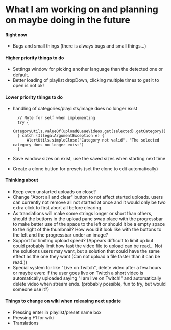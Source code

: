 # What I am working on and planning on maybe doing in the future

#### Right now
- Bugs and small things (there is always bugs and small things...)

#### Higher priority things to do
- Settings window for picking another language than the detected one or
default.
- Better loading of playlist dropDown, clicking multiple times to get it
to open is not ok!

#### Lower priority things to do
- handling of categories/playlists/image does no longer exist

        // Note for self when implementing
        try {
            CategoryUtils.valueOf(uploadQueueVideos.get(selected).getCategory());
        } catch (IllegalArgumentException e) {
            AlertUtils.simpleClose("Category not valid", "The selected category does no longer exist")
        }

- Save window sizes on exist, use the saved sizes when starting next time
- Create a clone button for presets (set the clone to edit automatically)

#### Thinking about
- Keep even unstarted uploads on close?
- Change "Abort all and clear" button to not affect started uploads.
users can currently not remove all not started at once and it would
only be two extra click to first abort all before clearing.
- As translations will make some strings longer or short than others,
should the buttons in the upload pane swap place with the progressbar to
make better use of the space to the left or should it be a empty space
to the right of the thumbnail? How would it look like with the buttons to
the left and the progressbar under an image?
- Support for limiting upload speed? (Appears difficult to limit up but
could probably limit how fast the video file to upload can be read... Not
the solutions users may want, but a solution that could have the same effect
as the one they want (Can not upload a file faster than it can be read.))
- Special system for like "Live on Twitch", delete video after a few hours
or maybe even: if the user goes live on Twitch a short video is automatically
uploaded saying "I am live on Twitch!" and automatically delete video when stream ends.
(probably possible, fun to try, but would someone use it?)

#### Things to change on wiki when releasing next update
- Pressing enter in playlist/preset name box
- Pressing F1 for wiki
- Translations

